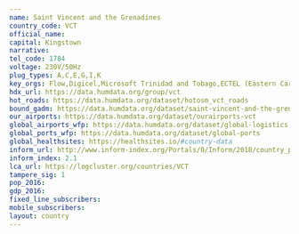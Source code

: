```yaml
---
name: Saint Vincent and the Grenadines
country_code: VCT
official_name:
capital: Kingstown
narrative:
tel_code: 1784
voltage: 230V/50Hz
plug_types: A,C,E,G,I,K
key_orgs: Flow,Digicel,Microsoft Trinidad and Tobago,ECTEL (Eastern Caribbean Telecommunications Authority),CARCIP,SVGIX
hdx_url: https://data.humdata.org/group/vct
hot_roads: https://data.humdata.org/dataset/hotosm_vct_roads
bound_gadm: https://data.humdata.org/dataset/saint-vincent-and-the-grenadines-administrative-level-0-country-and-1-parish-boundaries
our_airports: https://data.humdata.org/dataset/ourairports-vct
global_airports_wfp: https://data.humdata.org/dataset/global-logistics
global_ports_wfp: https://data.humdata.org/dataset/global-ports
global_healthsites: https://healthsites.io/#country-data
inform_url: http://www.inform-index.org/Portals/0/Inform/2018/country_profiles/VCT.pdf
inform_index: 2.1
lca_url: https://logcluster.org/countries/VCT
tampere_sig: 1
pop_2016:
gdp_2016:
fixed_line_subscribers:
mobile_subscribers:
layout: country
---
```

